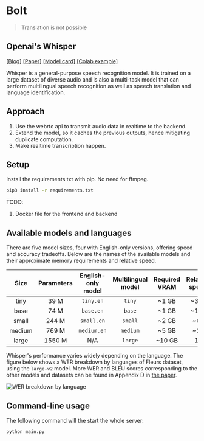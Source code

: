 # Bolt

> Translation is not possible

## Openai's Whisper

[[Blog]](https://openai.com/blog/whisper)
[[Paper]](https://arxiv.org/abs/2212.04356)
[[Model card]](model-card.md)
[[Colab example]](https://colab.research.google.com/github/openai/whisper/blob/master/notebooks/LibriSpeech.ipynb)

Whisper is a general-purpose speech recognition model. It is trained on a large dataset of diverse audio and is also a multi-task model that can perform multilingual speech recognition as well as speech translation and language identification.

## Approach

1. Use the webrtc api to transmit audio data in realtime to the backend.
2. Extend the model, so it caches the previous outputs, hence mitigating duplicate computation.
3. Make realtime transcription happen.

## Setup

Install the requirements.txt with pip. No need for ffmpeg.

```bash
pip3 install -r requirements.txt
```

TODO:

1. Docker file for the frontend and backend

## Available models and languages

There are five model sizes, four with English-only versions, offering speed and accuracy tradeoffs. Below are the names of the available models and their approximate memory requirements and relative speed.

|  Size  | Parameters | English-only model | Multilingual model | Required VRAM | Relative speed |
| :----: | :--------: | :----------------: | :----------------: | :-----------: | :------------: |
|  tiny  |    39 M    |     `tiny.en`      |       `tiny`       |     ~1 GB     |      ~32x      |
|  base  |    74 M    |     `base.en`      |       `base`       |     ~1 GB     |      ~16x      |
| small  |   244 M    |     `small.en`     |      `small`       |     ~2 GB     |      ~6x       |
| medium |   769 M    |    `medium.en`     |      `medium`      |     ~5 GB     |      ~2x       |
| large  |   1550 M   |        N/A         |      `large`       |    ~10 GB     |       1x       |

Whisper's performance varies widely depending on the language. The figure below shows a WER breakdown by languages of Fleurs dataset, using the `large-v2` model. More WER and BLEU scores corresponding to the other models and datasets can be found in Appendix D in [the paper](https://arxiv.org/abs/2212.04356).

![WER breakdown by language](language-breakdown.svg)

## Command-line usage

The following command will the start the whole server:

    python main.py

